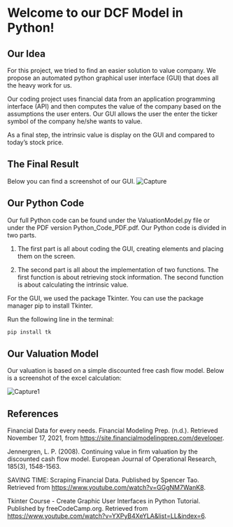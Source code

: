 # Welcome to our DCF Model in Python!

## Our Idea

For this project, we tried to find an easier solution to value company. We propose an automated python graphical user interface (GUI) that does all the heavy work for us.

Our coding project uses financial data from an application programming interface (API) and then computes the value of the company based on the assumptions the user enters. Our GUI allows the user the enter the ticker symbol of the company he/she wants to value.

As a final step, the intrinsic value is display on the GUI and compared to today’s stock price.

## The Final Result
Below you can find a screenshot of our GUI.
![Capture](https://user-images.githubusercontent.com/74419188/142504166-27f1afb3-30ea-4409-b10d-61b98778a135.JPG)



## Our Python Code

Our full Python code can be found under the ValuationModel.py file or under the PDF version Python_Code_PDF.pdf.
Our Python code is divided in two parts.

1) The first part is all about coding the GUI, creating elements and placing them on the screen.

2) The second part is all about the implementation of two functions. The first function is about retrieving stock information. The second function is about calculating the intrinsic value.

For the GUI, we used the package Tkinter. You can use the package manager pip to install Tkinter.

Run the following line in the terminal:
```bash
pip install tk
```

## Our Valuation Model
Our valuation is based on a simple discounted free cash flow model.
Below is a screenshot of the excel calculation:

![Capture1](https://user-images.githubusercontent.com/74419188/142503214-0f1983b6-3a1c-4954-ad64-7d109a3a2163.JPG)


## References

Financial Data for every needs. Financial Modeling Prep. (n.d.). Retrieved November 17, 2021, from https://site.financialmodelingprep.com/developer. 

Jennergren, L. P. (2008). Continuing value in firm valuation by the discounted cash flow model. European Journal of Operational Research, 185(3), 1548-1563.

SAVING TIME: Scraping Financial Data. Published by Spencer Tao. Retrieved from https://www.youtube.com/watch?v=GGgNM7WanK8. 

Tkinter Course - Create Graphic User Interfaces in Python Tutorial. Published by freeCodeCamp.org. Retrieved from https://www.youtube.com/watch?v=YXPyB4XeYLA&list=LL&index=6. 

